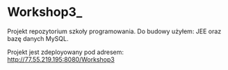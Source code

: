 # Workshop3_

Projekt repozytorium szkoły programowania. 
Do budowy użyłem: JEE oraz bazę danych MySQL.

Projekt jest zdeployowany pod adresem: http://77.55.219.195:8080/Workshop3
